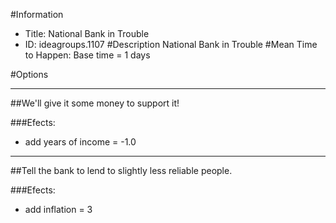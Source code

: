 #Information
 - Title: National Bank in Trouble
 - ID: ideagroups.1107
#Description
National Bank in Trouble
#Mean Time to Happen:
Base time = 1 days

#Options

___
##We'll give it some money to support it!

###Efects:<ul><li>add years of income = -1.0</li></ul>

___
##Tell the bank to lend to slightly less reliable people.

###Efects:<ul><li>add inflation = 3</li></ul>
